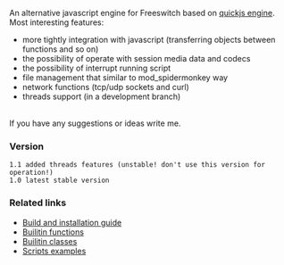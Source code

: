 <p>
    An alternative javascript engine for Freeswitch based on <a href="https://bellard.org/quickjs/">quickjs engine</a>. <br>
    Most interesting features: <br>
    <ul>
     <li>more tightly integration with javascript (transferring objects between functions and so on)</li>
     <li>the possibility of operate with session media data and codecs</li>
     <li>the possibility of interrupt running script</li>
     <li>file management that similar to mod_spidermonkey way</li>
     <li>network functions (tcp/udp sockets and curl)</li>
     <li>threads support (in a development branch)</li>
    </ul>
    <br>    
    If you have any suggestions or ideas write me.
</p>

### Version
    1.1 added threads features (unstable! don't use this version for operation!)
    1.0 latest stable version

### Related links
 - [Build and installation guide](http://akscf.org/files/mod_quickjs/installation_guide.pdf)
 - [Builitin functions](http://akscf.org/files/mod_quickjs/builtin_functions_v10.pdf)
 - [Builitin classes](http://akscf.org/files/mod_quickjs/builtin_classes_v10.pdf)
 - [Scripts examples](examples/)

